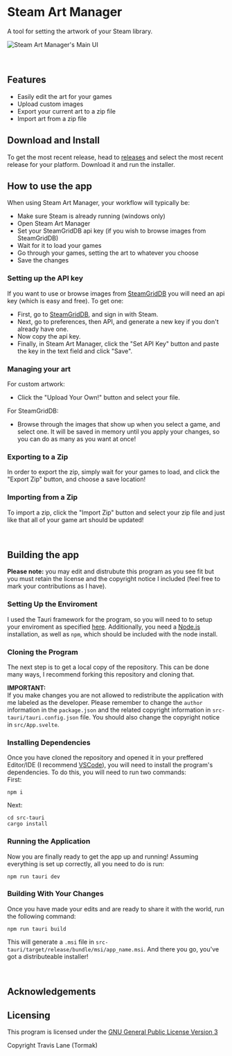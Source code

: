# Steam Art Manager
A tool for setting the artwork of your Steam library.

![Steam Art Manager's Main UI](public/main-ui.png)

<br/>

## Features
 - Easily edit the art for your games
 - Upload custom images
 - Export your current art to a zip file
 - Import art from a zip file

## Download and Install
To get the most recent release, head to [releases](https://github.com/Tormak9970/Steam-Art-Manager/releases) and select the most recent release for your platform. Download it and run the installer.

## How to use the app
When using Steam Art Manager, your workflow will typically be:
 - Make sure Steam is already running (windows only)
 - Open Steam Art Manager
 - Set your SteamGridDB api key (if you wish to browse images from SteamGridDB)
 - Wait for it to load your games
 - Go through your games, setting the art to whatever you choose
 - Save the changes

### Setting up the API key
If you want to use or browse images from [SteamGridDB](https://steamgriddb.com) you will need an api key (which is easy and free). To get one:
 - First, go to [SteamGridDB](https://steamgriddb.com), and sign in with Steam.
 - Next, go to preferences, then API, and generate a new key if you don't already have one.
 - Now copy the api key.
 - Finally, in Steam Art Manager, click the "Set API Key" button and paste the key in the text field and click "Save".

### Managing your art
For custom artwork:
 - Click the "Upload Your Own!" button and select your file.

For SteamGridDB:
 - Browse through the images that show up when you select a game, and select one. It will be saved in memory until you apply your changes, so you can do as many as you want at once!

### Exporting to a Zip
In order to export the zip, simply wait for your games to load, and click the "Export Zip" button, and choose a save location!

### Importing from a Zip
To import a zip, click the "Import Zip" button and select your zip file and just like that all of your game art should be updated!

<br/>

## Building the app
**Please note:** you may edit and distrubute this program as you see fit but you must retain the license and the copyright notice I included (feel free to mark your contributions as I have). <br/>

### Setting Up the Enviroment
I used the Tauri framework for the program, so you will need to to setup your enviroment as specified [here](https://tauri.app/v1/guides/getting-started/prerequisites). Additionally, you need a [Node.js](https://nodejs.org/en/) installation, as well as `npm`, which should be included with the node install.

### Cloning the Program
The next step is to get a local copy of the repository. This can be done many ways, I recommend forking this repository and cloning that. <br/>

**IMPORTANT:**<br/>
If you make changes you are not allowed to redistribute the application with me labeled as the developer. Please remember to change the `author` information in the `package.json` and the related copyright information in `src-tauri/tauri.config.json` file. You should also change the copyright notice in `src/App.svelte`.

### Installing Dependencies
Once you have cloned the repository and opened it in your preffered Editor/IDE (I recommend [VSCode](https://code.visualstudio.com/)), you will need to install the program's dependencies. To do this, you will need to run two commands: <br/>
First:<br/>
```
npm i
```
Next:<br/>
```
cd src-tauri
cargo install
```

### Running the Application
Now you are finally ready to get the app up and running! Assuming everything is set up correctly, all you need to do is run:<br/>
```
npm run tauri dev
```

### Building With Your Changes
Once you have made your edits and are ready to share it with the world, run the following command:
```
npm run tauri build
```
This will generate a `.msi` file in `src-tauri/target/release/bundle/msi/app_name.msi`. And there you go, you've got a distributeable installer!

<br/>

## Acknowledgements

## Licensing
This program is licensed under the [GNU General Public License Version 3](https://www.gnu.org/licenses/#GPL)

Copyright Travis Lane (Tormak) 

